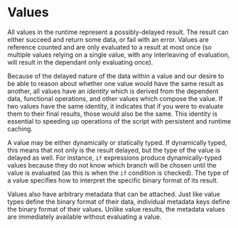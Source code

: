 # Values

All values in the runtime represent a possibly-delayed result. The result can
either succeed and return some data, or fail with an error. Values are reference
counted and are only evaluated to a result at most once (so multiple values
relying on a single value, with any interleaving of evaluation, will result in
the dependant only evaluating once).

Because of the delayed nature of the data within a value and our desire to be
able to reason about whether one value would have the same result as another,
all values have an *identity* which is derived from the dependent data,
functional operations, and other values which compose the value. If two values
have the same identity, it indicates that if you were to evaluate them to their
final results, those would also be the same. This identity is essential to
speeding up operations of the script with persistent and runtime caching.

A value may be either dynamically or statically typed. If dynamically typed,
this means that not only is the result delayed, but the type of the value is
delayed as well. For instance, `if` expressions produce dynamically-typed values
because they do not know which branch will be chosen until the value is
evaluated (as this is when the `if` condition is checked). The type of a value
specifies how to interpret the specific binary format of its result.

Values also have arbitrary metadata that can be attached. Just like value types
define the binary format of their data, individual metadata keys define the
binary format of their values. Unlike value results, the metadata values are
immediately available without evaluating a value.
